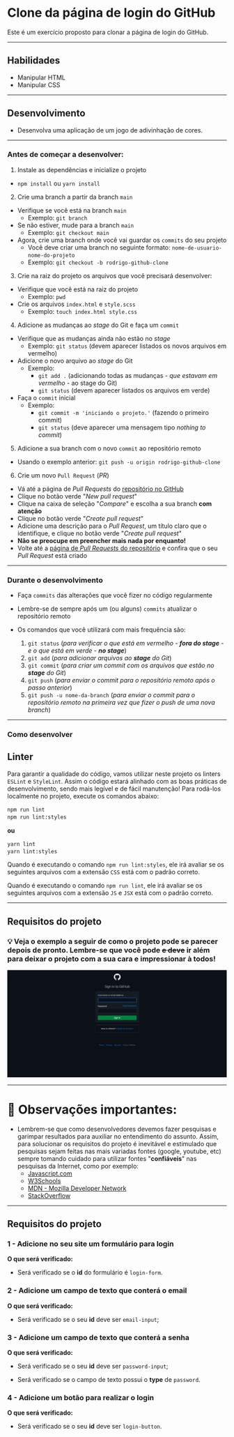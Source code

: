 # Clone da página de login do GitHub

Este é um exercício proposto para clonar a página de login do GitHub.

---
## Habilidades

* Manipular HTML
* Manipular CSS

---
## Desenvolvimento

* Desenvolva uma aplicação de um jogo de adivinhação de cores.

---
### Antes de começar a desenvolver:
1. Instale as dependências e inicialize o projeto
  * `npm install` ou `yarn install`
2. Crie uma branch a partir da branch `main`
  * Verifique se você está na branch `main`
    * Exemplo: `git branch`
  * Se não estiver, mude para a branch `main`
    * Exemplo: `git checkout main`
  * Agora, crie uma branch onde você vai guardar os `commits` do seu projeto
    * Você deve criar uma branch no seguinte formato: `nome-de-usuario-nome-do-projeto`
    * Exemplo: `git checkout -b rodrigo-github-clone`
3. Crie na raiz do projeto os arquivos que você precisará desenvolver:
  * Verifique que você está na raiz do projeto
    * Exemplo: `pwd`
  * Crie os arquivos `index.html` e `style.scss`
    * Exemplo: `touch index.html style.css`
4. Adicione as mudanças ao _stage_ do Git e faça um `commit`
  * Verifique que as mudanças ainda não estão no _stage_
    * Exemplo: `git status` (devem aparecer listados os novos arquivos em vermelho)
  * Adicione o novo arquivo ao _stage_ do Git
    * Exemplo:
      * `git add .` (adicionando todas as mudanças - _que estavam em vermelho_ - ao stage do Git)
      * `git status` (devem aparecer listados os arquivos em verde)
  * Faça o `commit` inicial
    * Exemplo:
      * `git commit -m 'iniciando o projeto.'` (fazendo o primeiro commit)
      * `git status` (deve aparecer uma mensagem tipo _nothing to commit_)
5. Adicione a sua branch com o novo `commit` ao repositório remoto
  * Usando o exemplo anterior: `git push -u origin rodrigo-github-clone`
6. Crie um novo `Pull Request` (_PR_)
  * Vá até a página de _Pull Requests_ do [repositório no GitHub](https://github.com/raugusto96/projects/pulls)
  * Clique no botão verde "_New pull request_"
  * Clique na caixa de seleção "_Compare_" e escolha a sua branch **com atenção**
  * Clique no botão verde "_Create pull request_"
  * Adicione uma descrição para o _Pull Request_, um título claro que o identifique, e clique no botão verde "_Create pull request_"
  * **Não se preocupe em preencher mais nada por enquanto!**
  * Volte até a [página de _Pull Requests_ do repositório](https://github.com/raugusto96/projects/pulls) e confira que o seu _Pull Request_ está criado

---
### Durante o desenvolvimento

* Faça `commits` das alterações que você fizer no código regularmente

* Lembre-se de sempre após um (ou alguns) `commits` atualizar o repositório remoto

* Os comandos que você utilizará com mais frequência são:

  1. `git status` (_para verificar o que está em vermelho - **fora do stage** - e o que está em verde - **no stage**_)
  2. `git add` (_para adicionar arquivos ao **stage** do Git_)
  3. `git commit` (_para criar um commit com os arquivos que estão no **stage** do Git_)
  4. `git push` (_para enviar o commit para o repositório remoto após o passo anterior_)
  5. `git push -u nome-da-branch` (_para enviar o commit para o repositório remoto na primeira vez que fizer o push de uma nova branch_)

---
### Como desenvolver

## Linter

Para garantir a qualidade do código, vamos utilizar neste projeto os linters `ESLint` e `StyleLint`.
Assim o código estará alinhado com as boas práticas de desenvolvimento, sendo mais legível
e de fácil manutenção! Para rodá-los localmente no projeto, execute os comandos abaixo:

```bash
npm run lint
npm run lint:styles
```
**ou**

```bash
yarn lint
yarn lint:styles
```

Quando é executando o comando `npm run lint:styles`, ele irá avaliar se os seguintes arquivos com a extensão `CSS` está com o padrão correto.

Quando é executando o comando `npm run lint`, ele irá avaliar se os seguintes arquivos com a extensão `JS` e `JSX` está com o padrão correto.

---
## Requisitos do projeto

### 💡 Veja o exemplo a seguir de como o projeto pode se parecer depois de pronto. Lembre-se que você pode ~~e deve~~ ir além para deixar o projeto com a sua cara e impressionar à todos!

![Página de login do Github](./src/assets/images/Example.jpeg "Página de login do Github")

---

# 👀 Observações importantes:

* Lembrem-se que como desenvolvedores devemos fazer pesquisas e garimpar resultados para auxiliar no entendimento do assunto. Assim, para solucionar os requisitos do projeto é inevitável e estimulado que pesquisas sejam feitas nas mais variadas fontes (google, youtube, etc) sempre tomando cuidado para utilizar fontes "**confiáveis**" nas pesquisas da Internet, como por exemplo:
  * [Javascript.com](javascript.com)
  * [W3Schools](https://www.w3schools.com/js/default.asp)
  * [MDN - Mozilla Developer Network](https://developer.mozilla.org/pt-BR/docs/Web/JavaScript)
  * [StackOverflow](https://pt.stackoverflow.com/questions/tagged/javascript)

---

## Requisitos do projeto

### 1 - Adicione no seu site um formulário para login

**O que será verificado:**

- Será verificado se o **id** do formulário é `login-form`.

### 2 - Adicione um campo de texto que conterá o email

**O que será verificado:**

- Será verificado se o seu **id** deve ser `email-input`;

### 3 - Adicione um campo de texto que conterá a senha

**O que será verificado:**

- Será verificado se o seu **id** deve ser `password-input`;

- Será verificado se o campo de texto possui o **type** de `password`.

### 4 - Adicione um botão para realizar o login

**O que será verificado:**

- Será verificado se o seu **id** deve ser `login-button`.
